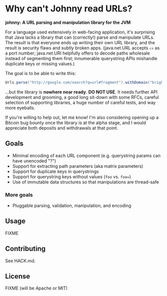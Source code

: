 # Why can't Johnny read URLs?

**johnny: A URL parsing and manipulation library for the JVM**

For a language used extensively in web-facing application, it's
surprising that Java lacks a library that can (correctly!) parse and
manipulate URLs. The result is that everyone ends up writing their own
URL library, and the result is security flaws and subtly broken
apps. (java.net.URL accepts `८०` as a port number; java.net.URI
helpfully offers to decode paths wholesale instead of segmenting them
first; innumerable querystring APIs mishandle duplicate keys or
missing values.)

The goal is to be able to write this:

```java
Urls.parse("http://google.com/search?q=url#fragment").withDomain("brightcove.com").querySetKey("foo", "bar").toString() // "http://brightcove.com/search?q=url&foo=bar#fragment"
```

...but the library is **nowhere near ready**. **DO NOT USE**.  It
needs further API development and grooming, a good long sit-down with
some RFCs, careful selection of supporting libraries, a huge number of
careful tests, and way more eyeballs.

If you're willing to help out, let me know! I'm also considering
opening up a Bitcoin bug bounty once the library is at the alpha
stage, and I would appreciate both deposits and withdrawals at that
point.

## Goals

* Minimal encoding of each URL component (e.g. querystring params can
  have unencoded "?")
* Support for extracting path parameters (aka matrix parameters)
* Support for duplicate keys in querystrings
* Support for querystring keys without values (`foo` vs. `foo=`)
* Use of immutable data structures so that manipulations are
  thread-safe

### More goals

* Pluggable parsing, validation, manipulation, and encoding

## Usage

FIXME

## Contributing

See HACK.md.

## License

FIXME (will be Apache or MIT)

